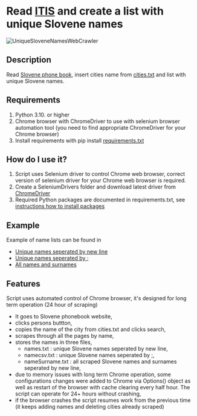 # Read [ITIS](https://www.itis.si/) and create a list with unique Slovene names

![UniqueSloveneNamesWebCrawler](https://github.com/Baselj/UniqueSloveneNamesWebCrawler/blob/main/WebCrawl.jpg)

## Description

Read [Slovene phone book](https://www.itis.si/), insert cities name from [cities.txt](https://github.com/Baselj/UniqueSloveneNamesWebCrawler/blob/main/cities.txt) and list with unique Slovene names.

## Requirements

1. Python 3.10. or higher
2. Chrome browser with ChromeDriver to use with selenium browser automation tool (you need to find appropriate ChromeDriver for your Chrome browser)
3. Install requirements with pip install [requirements.txt](https://github.com/Baselj/UniqueSloveneNamesWebCrawler/blob/main/requirements.txt)

## How do I use it?

1. Script uses Selenium driver to control Chrome web browser, correct version of selenium driver for your Chrome web browser is required. 
2. Create a SeleniumDrivers folder and download latest driver from [ChromeDriver](https://chromedriver.chromium.org/downloads)
3. Required Python packages are documented in requirements.txt, see [instructions how to install packages](https://learn.microsoft.com/en-us/visualstudio/python/managing-required-packages-with-requirements-txt?view=vs-2022)

## Example

Example of name lists can be found in 
 - [Unique names seperated by new line](https://github.com/Baselj/UniqueSloveneNamesWebCrawler/blob/main/name.txt)
 - [Unique names seperated by ;](https://github.com/Baselj/UniqueSloveneNamesWebCrawler/blob/main/namecsv.txt)
 - [All names and surnames](https://github.com/Baselj/UniqueSloveneNamesWebCrawler/blob/main/nameSurname.txt)

## Features

Script uses automated control of Chrome browser, it's designed for long term operation (24 hour of scraping)
 - It goes to Slovene phonebook website,
 - clicks persons buttton,
 - copies the name of the city from cities.txt and clicks search,
 - scrapes through all the pages by name,
 - stores the names in three files,
    - names.txt : unique Slovene names seperated by new line,
    - namecsv.txt : unique Slovene names seperated by ;,
    - nameSurname.txt : all scraped Slovene names and surnames seperated by new line,
 - due to memory issues with long term Chrome operation, some configurations changes were added to Chrome via Options() object as well as restart of the browser with cache clearing every half hour. The script can operate for 24+ hours without crashing,
 - if the browser crashes the script resumes work from the previous time (it keeps adding names and deleting cities already scraped)
